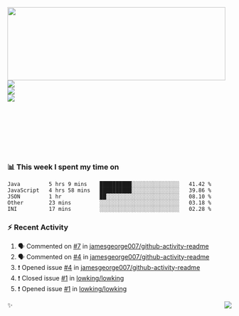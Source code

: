 <p>
  <img align="left" width="490" height="165" src="https://github-readme-stats.vercel.app/api?username=lowking&show_icons=true&hide_border=true&line_height=20&title_color=000000&icon_color=555&show_owner=true&text_color=777"/>
  <p>
    <a href="https://t.me/Violettoy_bot"><img src="https://img.shields.io/badge/Telegram-%2352A4DB.svg?&style=social&logo=telegram&logoColor=white" /></a>
    </br>
    <img src="https://github.com/lowking/lowking/workflows/Waka%20Readme/badge.svg" />
    </br>
    <img src="https://github.com/lowking/lowking/workflows/Activity%20Readme/badge.svg" />
  </p>
  </br>
  </br>
  </br>
  </br>
</p>
</br>

### 📊 **This week I spent my time on**
<!--START_SECTION:waka-->
```text
Java         5 hrs 9 mins    ██████████░░░░░░░░░░░░░░░   41.42 % 
JavaScript   4 hrs 58 mins   ██████████░░░░░░░░░░░░░░░   39.86 % 
JSON         1 hr            ██░░░░░░░░░░░░░░░░░░░░░░░   08.10 % 
Other        23 mins         ░░░░░░░░░░░░░░░░░░░░░░░░░   03.18 % 
INI          17 mins         ░░░░░░░░░░░░░░░░░░░░░░░░░   02.28 %
```
<!--END_SECTION:waka-->

### :zap: Recent Activity

<!--START_SECTION:activity-->
1. 🗣 Commented on [#7](https://github.com//jamesgeorge007/github-activity-readme/issues/7) in [jamesgeorge007/github-activity-readme](https://github.com//jamesgeorge007/github-activity-readme)
2. 🗣 Commented on [#4](https://github.com//jamesgeorge007/github-activity-readme/issues/4) in [jamesgeorge007/github-activity-readme](https://github.com//jamesgeorge007/github-activity-readme)
3. ❗️ Opened issue [#4](https://github.com//jamesgeorge007/github-activity-readme/issues/4) in [jamesgeorge007/github-activity-readme](https://github.com//jamesgeorge007/github-activity-readme)
4. ❗️ Closed issue [#1](https://github.com//lowking/lowking/issues/1) in [lowking/lowking](https://github.com//lowking/lowking)
5. ❗️ Opened issue [#1](https://github.com//lowking/lowking/issues/1) in [lowking/lowking](https://github.com//lowking/lowking)
<!--END_SECTION:activity-->

✨<img align="right" src="http://profile-counter.glitch.me/lowking/count.svg"/>
